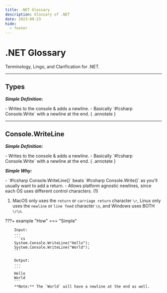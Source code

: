 ```yaml
---
title: .NET Glossary
description: Glossary of .NET
date: 2023-09-23
hide:
  - footer
---
```


<!--------------------------------------------------------------->

# .NET Glossary
Terminology, Lingo, and Clarification for .NET.

---------------------------------------------------------

## Types
***Simple Definition:***

<div class="annotate" markdown>
- Writes to the console & adds a newline.
- Basically `#!csharp Console.Write` with a newline at the end.
{ .annotate }
</div>

---------------------------------------------------------

## Console.WriteLine
***Simple Definition:***

<div class="annotate" markdown>
- Writes to the console & adds a newline.
- Basically `#!csharp Console.Write` with a newline at the end.
{ .annotate }
</div>

***Simple Why:***

<div class="annotate" markdown>
- `#!csharp Console.WriteLine()` beats `#!csharp Console.Write()` as you'll usually want to add a return.
- Allows platform agnostic newlines, since each OS uses different control characters. (1)
</div>

1. MacOS only uses the `return` or `carriage return` character `\r`, Linux only uses the `newline` or `line feed` character `\n`, and Windows uses BOTH `\r\n`.

???+ example "How"
    === "Simple"

        Input:
        ---
        ```cs
        System.Console.WriteLine("Hello");
        System.Console.WriteLine("World");
        ```

        Output:
        ---
        ```
        Hello
        World
        ```
        **Note:** The `World` will have a newline at the end as well.

<!-- --------------------------------------------------------- -->

<!--
## Example
???+ tip "Other Names"
    **NOTE:** Previously called ___
    **NOTE:** Commonly called ___
???+ danger "Danger"
???+ warning "Deprecations"
***Simple Definition:***
- Thing 1
***Simple Why:***
- Thing 1
< Diagram / Picture of what it does pragmatically >
??? example "How"
    === "GUI"
    === "CLI"
    === "API"
???+ tip "Related Information & Links"
    | *Topic & Link*           | *Why*                           |
    | ------------------------ | ------------------------------- |
    | [[PARENT]]               | Subject Parent                  |
    | [[ARTICLE]]              | Article                         |
    | [Community Reference]()  | StackOverflow Detailing Concept |
    | [Documentation]()        | Official Documentation          |
    | [CLI Reference]()        | CLI Reference                   |
    | [API Reference]()        | API Reference                   |
???+ info "Extended Definition"
Extra Notes:
-->

<!-- --------------------------------------------------------- -->

<!-- ## Example -->
<!-- ???+ tip "Other Names"
    **NOTE:** Previously called ___
    **NOTE:** Commonly called ___                              -->
<!-- ???+ danger "Danger"-->
<!-- ???+ warning "Deprecations"-->
<!-- ***Simple Definition:*** -->
<!-- - Thing 1 -->
<!-- ***Simple Why:*** -->
<!-- - Thing 1 -->
<!-- < Diagram / Picture of what it does pragmatically >       -->
<!-- ??? example "How"
    === "GUI"
    === "CLI"
    === "API" -->
<!-- ???+ tip "Related Information & Links"
    | *Topic & Link*           | *Why*                           |
    | ------------------------ | ------------------------------- |
    | [[PARENT]]               | Subject Parent                  |
    | [[ARTICLE]]              | Article                         |
    | [Community Reference]()  | StackOverflow Detailing Concept |
    | [Documentation]()        | Official Documentation          |
    | [CLI Reference]()        | CLI Reference                   |
    | [API Reference]()        | API Reference                   | -->
<!-- ???+ info "Extended Definition" -->
<!-- Extra Notes: -->

<!--------------------------------------------------------------->

<!-- <style>
    .md-footer__link--prev {
        display: none
    }
    .md-footer__link--next {
        display: none
    }
</style> -->

<!--------------------------------------------------------------->

<!-- TO-DO List -->
